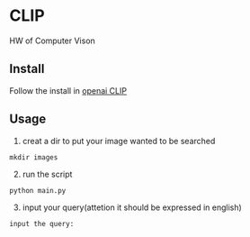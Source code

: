 # CLIP
HW of Computer Vison
## Install
Follow the install in [openai CLIP](https://github.com/openai/CLIP)
## Usage
1. creat a dir to put your image wanted to be searched
```
mkdir images
```
2. run the script
```
python main.py
```
3. input your query(attetion it should be expressed in english)
```
input the query:
```